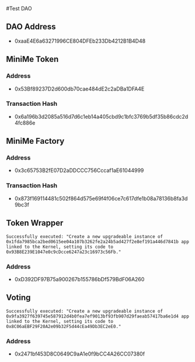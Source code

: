 #Test DAO

## DAO Address
 - 0xaaE4E6a63271996CE804DFEb233Db4212B1B4D48

## MiniMe Token
### Address
 - 0x53Bf89237D2d600db70cae484dE2c2aDBa1DFA4E
### Transaction Hash
 - 0x6a196b3d2085a516d7d6c1eb14a405cbd9c1bfc3769b5df35b86cdc2d4fc886e

## MiniMe Factory
### Address
 - 0x3c65753B2fE07D2aDDCCC756Cccaf1aE61044999
### Transaction Hash
 - 0x873f169114481c502f864d575e69f4f06ce7c617dfe1b08a78136b8fa3d9bc3f

## Token Wrapper
```
Successfully executed: "Create a new upgradeable instance of 0x1fda7985bca2bed0615ee04a107b3262fe2a24b5ad427f2e8ef191a446d7841b app linked to the Kernel, setting its code to 0x93B8E239E1047e0c9cDcce6247a23c16973c56Fb."
```
### Address
 - 0xD392DF97B75a900267b155786bDf579BdF06A260

## Voting
```
Successfully executed: "Create a new upgradeable instance of 0x9fa3927f639745e587912d4b0fea7ef9013bf93fb907d29faeab57417ba6e1d4 app linked to the Kernel, setting its code to 0x8C06aEBF29F20A2e09b32F5d44cEa49Db3EC2eE0."
```
### Address
 - 0x2471bf453D8C0649C9aA1e0f9bCC4A26CC07380f
 
